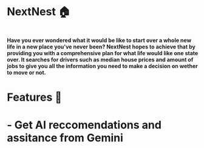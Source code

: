 <h1> NextNest 🏠 <h1> 
<h4> Have you ever wondered what it would be like to start over a whole new life in a new place you've never been? NextNest hopes to achieve that by providing you with a comprehensive plan for what life would like one state over. It searches for drivers such as median house prices and amount of jobs to give you all the information you need to make a decision on wether to move or not. <h4>

<h1> Features  🔧 <h1>
 - Get AI reccomendations and assitance from Gemini 

